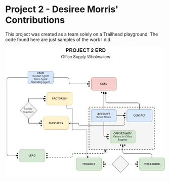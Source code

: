 # Project 2 - Desiree Morris' Contributions

This project was created as a team solely on a Trailhead playground. The code found here are just samples of the work I did.

![Team ERD](../Images/P2ERD.jpg)